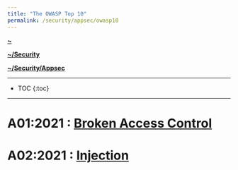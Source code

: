 ```yaml
---
title: "The OWASP Top 10"
permalink: /security/appsec/owasp10
---
```


**[~](../../../README.md)**

**[~/Security](../../security.md)**

**[~/Security/Appsec](0application-security.md)**

---

* TOC
{:toc}

---


# A01:2021 : [Broken Access Control](OWASP10/brokenaccesscontrol.md)

# A02:2021 : [Injection](OWASP10/injection.md)